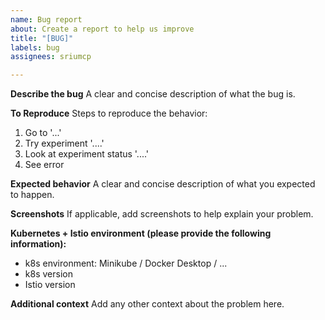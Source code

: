 ```yaml
---
name: Bug report
about: Create a report to help us improve
title: "[BUG]"
labels: bug
assignees: sriumcp

---
```


**Describe the bug**
A clear and concise description of what the bug is.

**To Reproduce**
Steps to reproduce the behavior:
1. Go to '...'
2. Try experiment '....'
3. Look at experiment status  '....'
4. See error

**Expected behavior**
A clear and concise description of what you expected to happen.

**Screenshots**
If applicable, add screenshots to help explain your problem.

**Kubernetes + Istio environment (please provide the following information):**
 - k8s environment: Minikube / Docker Desktop / ...
 - k8s version
 - Istio version

**Additional context**
Add any other context about the problem here.